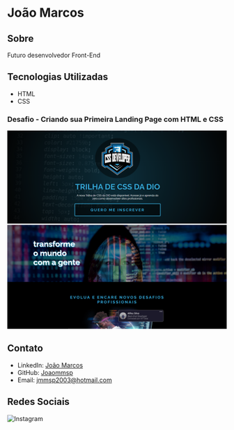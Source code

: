 # João Marcos


## Sobre

Futuro desenvolvedor Front-End

## Tecnologias Utilizadas

- HTML
- CSS

### Desafio - Criando sua Primeira Landing Page com HTML e CSS

![](screenshots/banner.png)
![](screenshots/transform.png)
## Contato

- LinkedIn: [João Marcos](https://www.linkedin.com/in/joão-marcos-525564226/)
- GitHub: [Joaommsp](https://github.com/Joaommsp)
- Email: jmmsp2003@hotmail.com

## Redes Sociais

![Instagram](https://img.shields.io/badge/-Instagram-DF0174?style=for-the-badge&labelColor=DF0174&logo=instagram&logoColor=white&link=https://instagram.com/jao.mms?igshid=OGQ5ZDc2ODk2ZA==)

